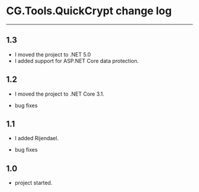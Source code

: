 # CG.Tools.QuickCrypt change log
---

## 1.3

* I moved the project to .NET 5.0
* I added support for ASP.NET Core data protection.

## 1.2

* I moved the project to .NET Core 3.1.

* bug fixes

## 1.1

* I added Rijendael.

* bug fixes

## 1.0

* project started.